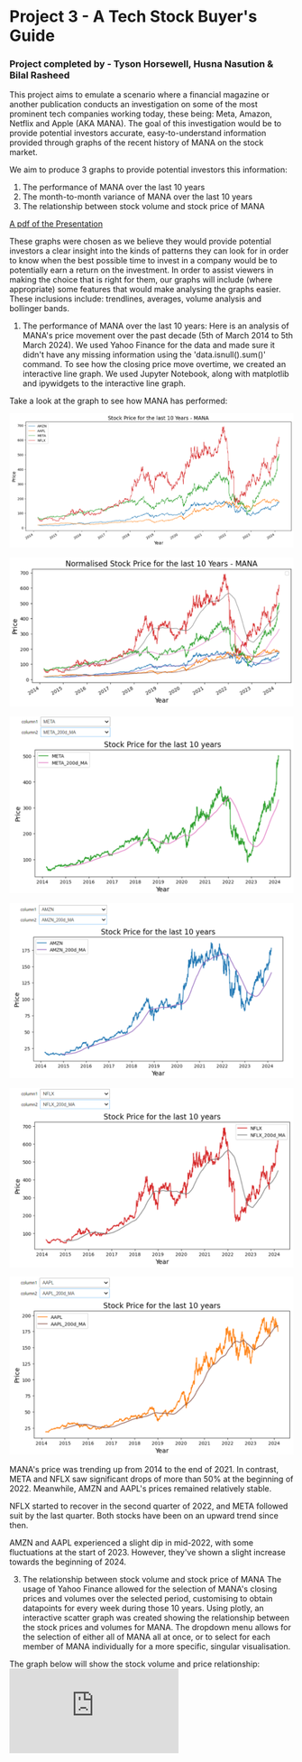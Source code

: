 # Project 3 - A Tech Stock Buyer's Guide
### Project completed by - Tyson Horsewell, Husna Nasution & Bilal Rasheed

This project aims to emulate a scenario where a financial magazine or another publication conducts an investigation on some of the most prominent tech companies working today, these being: Meta, Amazon, Netflix and Apple (AKA MANA). The goal of this investigation would be to provide potential investors accurate, easy-to-understand information provided through graphs of the recent history of MANA on the stock market.

We aim to produce 3 graphs to provide potential investors this information:
1. The performance of MANA over the last 10 years
2. The month-to-month variance of MANA over the last 10 years
3. The relationship between stock volume and stock price of MANA

[A pdf of the Presentation](https://github.com/horsewell/project-3/blob/main/Presentation-Financial%20Analysis%20of%20MANA.pdf)

These graphs were chosen as we believe they would provide potential investors a clear insight into the kinds of patterns they can look for in order to know when the best possible time to invest in a company would be to potentially earn a return on the investment. In order to assist viewers in making the choice that is right for them, our graphs will include (where appropriate) some features that would make analysing the graphs easier. These inclusions include: trendlines, averages, volume analysis and bollinger bands.

1. The performance of MANA over the last 10 years:
Here is an analysis of MANA's price movement over the past decade (5th of March 2014 to 5th March 2024). We used Yahoo Finance for the data and made sure it didn't have any missing information using the 'data.isnull().sum()' command.
To see how the closing price move overtime, we created an interactive line graph. We used Jupyter Notebook, along with matplotlib and ipywidgets to the interactive line graph.

Take a look at the graph to see how MANA has performed:

![MANA](Output/MANA_Stock_Price_without_normalisation.png)

![MANA](Output/MANA_Normalised_Stock_Price_200days.png)

![META](Output/META_Stock_Price_new.png)

![AMZN](Output/AMZN_Stock_Price_new.png)

![NFLX](Output/NFLX_Stock_Price_new.png)

![AAPL](Output/AAPL_Stock_Price_new.png)

MANA's price was trending up from 2014 to the end of 2021. In contrast, META and NFLX saw significant drops of more than 50% at the beginning of 2022. Meanwhile, AMZN and AAPL's prices remained relatively stable.

NFLX started to recover in the second quarter of 2022, and META followed suit by the last quarter. Both stocks have been on an upward trend since then.

AMZN and AAPL experienced a slight dip in mid-2022, with some fluctuations at the start of 2023. However, they've shown a slight increase towards the beginning of 2024.

3. The relationship between stock volume and stock price of MANA
The usage of Yahoo Finance allowed for the selection of MANA's closing prices and volumes over the selected period, customising to obtain datapoints for every week during those 10 years. Using plotly, an interactive scatter graph was created showing the relationship between the stock prices and volumes for MANA. The dropdown menu allows for the selection of either all of MANA all at once, or to select for each member of MANA individually for a more specific, singular visualisation.

The graph below will show the stock volume and price relationship:
![Stock Closing Price vs Volume](https://horsewell.github.io/project-3/pricevolgraph.html)


 
